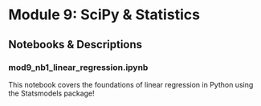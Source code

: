 # Module 9: SciPy & Statistics

## Notebooks & Descriptions

### mod9_nb1_linear_regression.ipynb

This notebook covers the foundations of linear regression in Python using the Statsmodels package!


